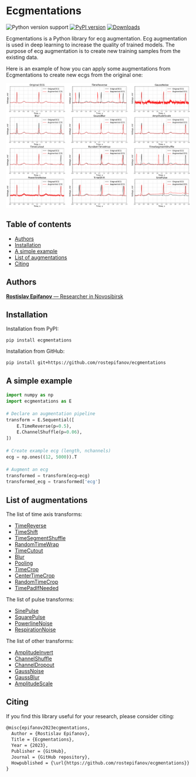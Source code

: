 # Ecgmentations

![Python version support](https://img.shields.io/pypi/pyversions/ecgmentations)
[![PyPI version](https://badge.fury.io/py/ecgmentations.svg)](https://badge.fury.io/py/ecgmentations)
[![Downloads](https://pepy.tech/badge/ecgmentations/month)](https://pepy.tech/project/ecgmentations?versions=0.0.*)

Ecgmentations is a Python library for ecg augmentation. Ecg augmentation is used in deep learning to increase the quality of trained models. The purpose of ecg augmentation is to create new training samples from the existing data.

Here is an example of how you can apply some augmentations from Ecgmentations to create new ecgs from the original one:

![preview](https://raw.githubusercontent.com/rostepifanov/ecgmentations/main/images/preview.png)

## Table of contents
- [Authors](#authors)
- [Installation](#installation)
- [A simple example](#a-simple-example)
- [List of augmentations](#list-of-augmentations)
- [Citing](#citing)

## Authors
[**Rostislav Epifanov** — Researcher in Novosibirsk]()

## Installation
Installation from PyPI:

```
pip install ecgmentations
```

Installation from GitHub:

```
pip install git+https://github.com/rostepifanov/ecgmentations
```

## A simple example
```python
import numpy as np
import ecgmentations as E

# Declare an augmentation pipeline
transform = E.Sequential([
    E.TimeReverse(p=0.5),
    E.ChannelShuffle(p=0.06),
])

# Create example ecg (length, nchannels)
ecg = np.ones((12, 5000)).T

# Augment an ecg
transformed = transform(ecg=ecg)
transformed_ecg = transformed['ecg']
```

## List of augmentations

The list of time axis transforms:

- [TimeReverse]()
- [TimeShift]()
- [TimeSegmentShuffle]()
- [RandomTimeWrap]()
- [TimeCutout]()
- [Blur]()
- [Pooling]()
- [TimeCrop]()
- [CenterTimeCrop]()
- [RandomTimeCrop]()
- [TimePadIfNeeded]()

The list of pulse transforms:

- [SinePulse]()
- [SquarePulse]()
- [PowerlineNoise]()
- [RespirationNoise]()

The list of other transforms:

- [AmplitudeInvert]()
- [ChannelShuffle]()
- [ChannelDropout]()
- [GaussNoise]()
- [GaussBlur]()
- [AmplitudeScale]()


## Citing

If you find this library useful for your research, please consider citing:

```
@misc{epifanov2023ecgmentations,
  Author = {Rostislav Epifanov},
  Title = {Ecgmentations},
  Year = {2023},
  Publisher = {GitHub},
  Journal = {GitHub repository},
  Howpublished = {\url{https://github.com/rostepifanov/ecgmentations}}
}
```